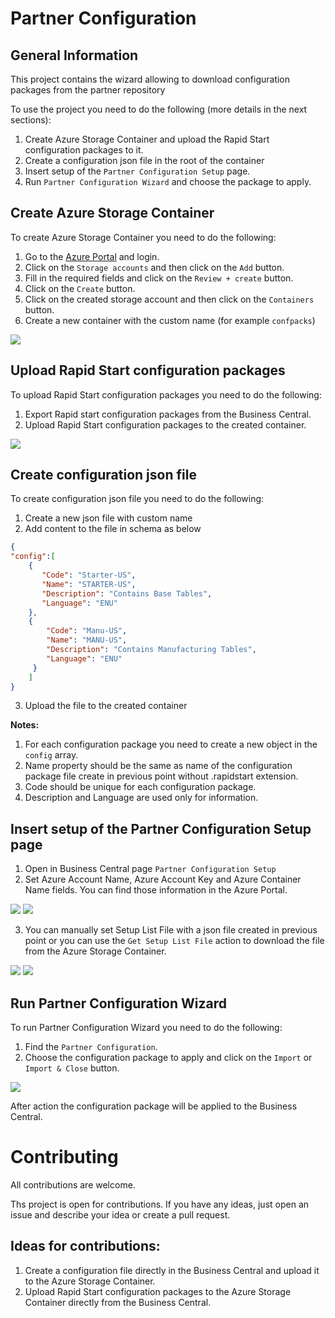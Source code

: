 # Partner Configuration
## General Information
This project contains the wizard allowing to download configuration packages from the partner repository

To use the project you need to do the following (more details in the next sections):

1. Create Azure Storage Container and upload the Rapid Start configuration packages to it.
2. Create a configuration json file in the root of the container 
3. Insert setup of the `Partner Configuration Setup` page.
4. Run `Partner Configuration Wizard` and choose the package to apply.

## Create Azure Storage Container
To create Azure Storage Container you need to do the following:
1. Go to the [Azure Portal](https://portal.azure.com/) and login.
2. Click on the `Storage accounts` and then click on the `Add` button.
3. Fill in the required fields and click on the `Review + create` button.
4. Click on the `Create` button.
5. Click on the created storage account and then click on the `Containers` button.
6. Create a new container with the custom name (for example `confpacks`)

![](Documentation/1.png)

## Upload Rapid Start configuration packages

To upload Rapid Start configuration packages you need to do the following:

1. Export Rapid start configuration packages from the Business Central.
2. Upload Rapid Start configuration packages to the created container.

![](Documentation/2.png)

## Create configuration json file

To create configuration json file you need to do the following:
1. Create a new json file with custom name
2. Add content to the file in schema as below
```json
{
"config":[
    {
       "Code": "Starter-US",
       "Name": "STARTER-US",
       "Description": "Contains Base Tables",
       "Language": "ENU"
    },
    {
        "Code": "Manu-US",
        "Name": "MANU-US",
        "Description": "Contains Manufacturing Tables",
        "Language": "ENU"
     }
    ]
}
```
3. Upload the file to the created container
   
**Notes:**
1. For each configuration package you need to create a new object in the `config` array.
2. Name property should be the same as name of the configuration package file create in previous point without .rapidstart extension.
3. Code should be unique for each configuration package.
4. Description and Language are used only for information.

## Insert setup of the Partner Configuration Setup page

1. Open in Business Central page `Partner Configuration Setup`
2. Set Azure Account Name, Azure Account Key and Azure Container Name fields. You can find those information in the Azure Portal.

![](Documentation/3.png)
![](Documentation/4.png)

3. You can manually set Setup List File with a json file created in previous point or you can use the `Get Setup List File` action to download the file from the Azure Storage Container.

![](Documentation/5.png)
![](Documentation/6.png)

## Run Partner Configuration Wizard

To run Partner Configuration Wizard you need to do the following:

1. Find the `Partner Configuration`.
2. Choose the configuration package to apply and click on the `Import` or `Import & Close` button.

![](Documentation/7.png)

After action the configuration package will be applied to the Business Central.

# Contributing

All contributions are welcome.

Ths project is open for contributions. If you have any ideas, just open an issue and describe your idea or create a pull request.

## Ideas for contributions:
1. Create a configuration file directly in the Business Central and upload it to the Azure Storage Container.
2. Upload Rapid Start configuration packages to the Azure Storage Container directly from the Business Central.